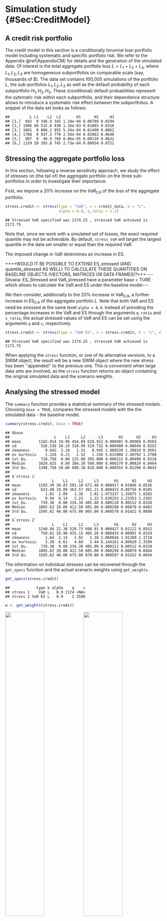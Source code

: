 
# Simulation study {#Sec:CreditModel}

## A credit risk portfolio 



The credit model in this section is a conditionally binomial loan portfolio model including systematic and specific portfolio risk. We refer to the Appendix \@ref(AppendixCM) for details and the generation of the simulated data. Of interest is the total aggregate portfolio loss $L = L_1 + L_2 + L_3$, where $L_1, L_2, L_3$ are homogeneous subportfolios on  comparable scale (say, thousands of \$). The data set contains 100,000 simulations of the portfolio $L$, the sub-portfolios $L_1, L_2, L_3$ as well as the default probability of each subportfolio $H_1, H_2, H_3$. These (conditional) default probabilities represent the sytematic risk *within* each subportfolio, and their dependence structure allows to introduce a systematic risk effect *between* the subportfolios. A snippet of the data set looks as follows:


```
##         L L1    L2  L3       H1      H2     H3
## [1,]  692  0 346.9 345 1.24e-04 0.00780 0.0294
## [2,] 1006 60 515.6 430 1.16e-03 0.01085 0.0316
## [3,] 1661  0 806.2 855 5.24e-04 0.01490 0.0662
## [4,] 1708  0 937.5 770 2.58e-04 0.02063 0.0646
## [5,]  807  0  46.9 760 8.06e-05 0.00128 0.0632
## [6,] 1159 20 393.8 745 2.73e-04 0.00934 0.0721
```

## Stressing the aggregate portfolio loss 

In this section, following a reverse sensitivity approach, we study the effect of stresses on (the tail of) the aggregate portfolio on the three sub-portfolios in order to investigate their importance.

First, we impose a $20\%$ increase on the $VaR_{0.9}$ of the loss of the aggregate portfolio.


```r
stress.credit <- stress(type = "VaR", x = credit_data, k = "L", 
                        alpha = 0.9, q_ratio = 1.2)
```

```
## Stressed VaR specified was 2174.25 , stressed VaR achieved is 2173.75
```

Note that, since we work with a simulated set of losses, the exact required quantile may not be achievable. By default, `stress_VaR` will target the largest quantile in the data set smaller or equal than the required VaR.

The imposed change in VaR determines an increase in ES.


++++WOULD IT BE POSSIBLE TO EXTEND ES_stressed (AND quantile_stressed AS WELL) TO CALCULATE THESE QUANTITIES ON BASELINE OBJECTS (VECTORS, MATRICES OR DATA FRAMES)?+++
--- Silvana: ES_Stressed and VaR_stressed have a parameter base = TURE which allows to calculate the VaR and ES under the baseline model---

We then consider, additionally to the $20\%$ increase in $\text{VaR}_{0.9}$, a further increase in $\text{ES}_{0.9}$ of the aggregate portfolio $L$. Note that both VaR and ES need be stressed at the same level `alpha = 0.9`. Instead of providing the percentage increases in the VaR and ES through the arguments `q_ratio` and `s_ratio`, the actual stressed values of VaR and ES can be set using the arguments `q` and `s`, respectively. 



```r
stress.credit <- stress(type = "VaR ES", x = stress.credit, k = "L", alpha = 0.9, q_ratio = 1.2, s = 3500)
```

```
## Stressed VaR specified was 2174.25 , stressed VaR achieved is 2173.75
```

When applying the `stress` function, or one of its alternative versions, to a SWIM object, the result will be a new SWIM object where the new stress has been ''appended'' to the previous one. This is convenient when large data sets are involved, as the `stress` function returns an object  containing the original simulated data and the scenario weights. 

## Analysing the stressed model

The `summary` function provides a statistical summary of the stressed models. Choosing  `base = TRUE`, compares the stressed models with the the simulated data - the baseline model.


```r
summary(stress.credit, base = TRUE)
```

```
## $base
##                    L    L1     L2      L3       H1      H2     H3
## mean        1102.914 19.96 454.04 628.912 0.000401 0.00968 0.0503
## sd           526.538 28.19 310.99 319.715 0.000400 0.00649 0.0252
## skewness       0.942  2.10   1.31   0.945 1.969539 1.30834 0.9501
## ex kurtosis    1.326  6.21   2.52   1.256 5.615908 2.49792 1.2708
## 1st Qu.      718.750  0.00 225.00 395.000 0.000115 0.00490 0.0318
## Median      1020.625  0.00 384.38 580.000 0.000279 0.00829 0.0464
## 3rd Qu.     1398.750 20.00 609.38 810.000 0.000555 0.01296 0.0643
## 
## $`stress 1`
##                   L    L1     L2     L3       H1      H2     H3
## mean        1193.39 20.83 501.10 671.46 0.000417 0.01066 0.0536
## sd           623.48 29.09 363.57 361.21 0.000415 0.00756 0.0285
## skewness       1.01  2.09   1.36   1.02 1.973337 1.35075 1.0283
## ex kurtosis    0.94  6.14   2.23   1.22 5.630153 2.23353 1.2382
## 1st Qu.      739.38  0.00 234.38 405.00 0.000120 0.00512 0.0328
## Median      1065.62 20.00 412.50 605.00 0.000290 0.00878 0.0483
## 3rd Qu.     1505.62 40.00 675.00 865.00 0.000578 0.01422 0.0688
## 
## $`stress 2`
##                   L    L1     L2     L3       H1      H2     H3
## mean        1240.94 21.30 528.73 690.91 0.000427 0.01122 0.0552
## sd           750.61 29.90 435.15 405.26 0.000433 0.00901 0.0319
## skewness       1.64  2.14   1.92   1.38 2.060844 1.91260 1.3718
## ex kurtosis    3.20  6.61   4.68   2.44 6.144161 4.80920 2.3599
## 1st Qu.      739.38  0.00 234.38 405.00 0.000121 0.00512 0.0328
## Median      1065.62 20.00 412.50 605.00 0.000294 0.00879 0.0484
## 3rd Qu.     1505.62 40.00 675.00 870.00 0.000587 0.01432 0.0694
```

The information on individual stresses can be recovered through the `get_specs` function and the actual scenario weights using `get_weights`.


```r
get_specs(stress.credit)
```

```
##            type k alpha    q    s
## stress 1    VaR L   0.9 2174 <NA>
## stress 2 VaR ES L   0.9    1 3500
```

```r
w <- get_weights(stress.credit)
```

<img src="03-Credit-Model_files/figure-html/plotting-stresses-1.png" width="50%" /><img src="03-Credit-Model_files/figure-html/plotting-stresses-2.png" width="50%" />

++++SHOULD THE CODE BE VISIBLE? A FUTURE IMPROVEMENT FOR THE PACKAGE COULD BE ADDING A FUNCTION TO PLOT THE SCENARIO WEIGHTS+++
---Silvana: that's a good suggestions regarding including a plot_weights function in a future version of the package. I'm open for including the code or not.---

## Visual comparison
The change in the distributions of the portfolio and subportfolios from the baseline to the stressed models can be visualised through the functions `plot_hist` and `plot_cdf`. The following figure displays the histogram of the aggregate portfolio loss under the baseline and the two stressed models.


```r
plot_hist(object = stress.credit, xCol = "L", base = TRUE)
```

<img src="03-Credit-Model_files/figure-html/CM-histL-1.png" width="672" />

The arguments `xCol` and `wCol` specify the columns of the data to be plotted and the scenario weights to be used, respectively. The impact on the subportfolios of stressing the aggregate loss can thus be investigated. The graphical functions `plot_hist` and `plot_cdf` return objects compatible with the package **ggplot2**. Therefore, we can for instance compare the histograms of the portfolio losses via the function `grid.arrange` (of the package **gridExtra**) and understand how each tranche reacts to the different stresses.


```r
pL2.stress1 <- plot_hist(object = stress.credit, xCol = 3, wCol = 1, base = TRUE)
pL2.stress2 <- plot_hist(object = stress.credit, xCol = 3, wCol = 2, base = TRUE)
grid.arrange(pL2.stress1, pL2.stress2, ncol = 1, nrow = 2)
```

<img src="03-Credit-Model_files/figure-html/CM-plot1-1.png" width="672" />

The tail of the subportfolios $L_2$ is more affected by the second stress. 

## Sensitivity measures

The impact of the stressed models on the model components can be quantified through sensitivity measures. The function `sensitivity` includes *Kolmogorov*, the *Wasserstein* distance and the sensitivity measure *Gamma*, which can be specified through the optional argument `type`. We refer to Section \@ref(Sec:analysis) for the definitions of these measures. The Kolmogorov and the Wasserstein distance are useful to compare different stressed models, whereas the sensitivity measure Gamma ranks model components for one stressed model.


```r
sensitivity(object = stress.credit, xCol = c(2 : 7), wCol = 1, type = "Gamma")
```

```
##     stress  type   L1    L2    L3    H1    H2    H3
## 1 stress 1 Gamma 0.15 0.819 0.772 0.196 0.811 0.767
```

Using the `sensitivity` function we can analyse whether the first (column 2) and third (column 4) tranches considered as a whole are able to exceed the riskiness of the second. This can be accomplished specifying, through the option `f`, a list of functions applicable to the columns `k` of the dataset. Through the argument `xCol = NULL` only the transformed data is considered. The sensitivity measure of a function of the columns is particularly useful when high dimensional models are considered and a resuming statistics is needed in order to compare blocks of model components against each others.


```r
sensitivity(object = stress.credit, type = "Gamma", f = list(sum), 
            k = list(c(2, 4)), wCol = 1, xCol = NULL)
```

```
##     stress  type        f1
## 1 stress 1 Gamma 0.7830995
```

++++CAN WE ALLOW FOR "f" and "k" TO BE A FUNCTION AND A VECTOR, RESPECTIVELY, AS IN stress_moments? RIGHT NOW WE NEED TO USE "list(SUM)"++++ --- Silvana: the sensitivity function has parameters f and k, which are the same as the one specified in stress_moments. The problem is that if k has length >1, both f and k must be a list. We could change it to, if f is a function and k a vector then the same function is applied to all k's. ---

The `importance_rank` function, having the same structure as the `sensitivity` function, return the ranks of the sensitivity measures. This function is particularly useful when there are several risk factors involved.


```r
importance_rank(object = stress.credit, xCol = c(2 : 7), wCol = 1, type = "Gamma")
```

```
##     stress  type L1 L2 L3 H1 H2 H3
## 1 stress 1 Gamma  6  1  3  5  2  4
```

```r
importance_rank(object = stress.credit, xCol = c(2 : 7), wCol = 2, type = "Gamma")
```

```
##     stress  type L1 L2 L3 H1 H2 H3
## 1 stress 2 Gamma  6  1  3  5  2  4
```

It transpires that subportfolios $2$ and $3$ are, in this order, most responsible for the stress in the global loss. Also, most of the sensitivity seems to be imputable to the systematic risk components $H_2$ and $H_3$. To confirm this, another stress resulting in the same $\text{VaR}_{90\%}(L)$, but controlling for the distribution of $H_2$, can be imposed using the function `stress_moment`. More precisely, we fix $E[H_2]$ and the $75\%$ quantile of $H_2$ as in the base model.

+++THE APPENDING OF STRESS_MOMENT IS STILL NOT WORKING PROPERLY.+++


```r
VaR.L <- quantile(x = credit_data[, "L"], prob = 0.9, type = 1) # VaR of L
q.H2 <- quantile(x = credit_data[, "H2"], prob = 0.75, type = 1) # quantile of H2
k.stressH2 = c(1, 6, 6) # columns to be stressed (L, H2, H2)
# functions to be applied to columns
f.stressH2 <- list(function(x)1 * (x <= VaR.L * 1.2), # indicator function for L
                 function(x)x, # mean of H2
                 function(x)1 * (x <= q.H2)) # indicator function for H2
# new values for the VaR of L, mean of H2, quantile of H2
m.stressH2 = c(0.9, mean(credit_data[, "H2"]), 0.75) 
stress.credit.H2 <- stress_moment(x = credit_data, f = f.stressH2, k = k.stressH2, m = m.stressH2)
```

In this case we can use the `summary` function to verify whether we are actually controlling the distribution of $H_2$. 

+++IS IT COMPLEX TO ADD TO THE SUMMARY FUNCTION THE POSSIBILITY OF SPECIFYING WHICH STRESS TO CONSIDER? IN THIS CASE FOR EXAMPLE SOMEONE COULD BE INTERESTED ONLY ON THE NEW STRESS AND THE BASELINE+++
---Silvana: you can do this with the parameter wCol, which can be a vector, say you want to have stresses 1 and 3 and the baseline, choose wCol = c(1,3) and base = TRUE---


```r
summary(stress.credit.H2, base = TRUE)
```

```
## $base
##                    L    L1     L2      L3       H1      H2     H3
## mean        1102.914 19.96 454.04 628.912 0.000401 0.00968 0.0503
## sd           526.538 28.19 310.99 319.715 0.000400 0.00649 0.0252
## skewness       0.942  2.10   1.31   0.945 1.969539 1.30834 0.9501
## ex kurtosis    1.326  6.21   2.52   1.256 5.615908 2.49792 1.2708
## 1st Qu.      718.750  0.00 225.00 395.000 0.000115 0.00490 0.0318
## Median      1020.625  0.00 384.38 580.000 0.000279 0.00829 0.0464
## 3rd Qu.     1398.750 20.00 609.38 810.000 0.000555 0.01296 0.0643
## 
## $`stress 1`
##                    L    L1    L2     L3       H1      H2     H3
## mean        1140.535 20.06 456.0 664.47 0.000400 0.00968 0.0530
## sd           616.930 28.48 340.9 371.14 0.000405 0.00706 0.0292
## skewness       1.059  2.13   1.4   1.09 2.013196 1.39135 1.0949
## ex kurtosis    0.895  6.40   2.3   1.31 5.899634 2.26506 1.3371
## 1st Qu.      695.000  0.00 206.2 395.00 0.000113 0.00453 0.0318
## Median      1001.875  0.00 365.6 590.00 0.000276 0.00786 0.0472
## 3rd Qu.     1430.625 20.00 609.4 855.00 0.000554 0.01296 0.0679
```

```r
sensitivity(object = stress.credit.H2, xCol = c(2:7), type = "Gamma")
```

```
##     stress  type     L1     L2    L3        H1       H2    H3
## 1 stress 1 Gamma 0.0102 0.0203 0.366 -0.000521 1.17e-08 0.359
```

The sensitivity measure confirms that the systematic risk prevails on binomial (event) risk.

The following example is another case involving the stress of multiple model components. Namely, we impose a stress requiring a 20\% increase in the quantile of both the losses in subportfolios 2 and 3. In particular, we can examine two different situations: in the first the minimization problem is subject to two separate constraints while in the second it is subject to a joint one. 


```r
VaR.L2 <- quantile(x = credit_data[, "L2"], prob = 0.9, type = 1) # VaR of L2
VaR.L3 <- quantile(x = credit_data[, "L3"], prob = 0.9, type = 1) # VaR of L3
# functions to be applied to columns
 
# two constraints
f.stress <- list(function(x)1 * (x <= VaR.L2 * 1.2), function(x)1 * (x <= VaR.L3 * 1.2)) 
# single joint constraint
f.stress.joint <- list(function(x)1 * (x[1] <= VaR.L2 * 1.2) * (x[2] <= VaR.L3 * 1.2)) 
stress.credit.L2L3 <- stress_moment(x = credit_data, f = f.stress, k = c(3, 4), m = c(0.9, 0.9))
stress.credit.L2L3.joint <- stress_moment(x = credit_data, f = f.stress.joint, 
                                          k = list(c(3, 4)), m = 0.9)
summary(stress.credit.L2L3)
```

```
## $`stress 1`
##                    L    L1     L2      L3       H1      H2     H3
## mean        1211.156 20.66 504.20 686.297 0.000416 0.01072 0.0548
## sd           627.086 28.82 361.91 375.153 0.000413 0.00753 0.0295
## skewness       0.995  2.07   1.30   0.992 1.958843 1.29316 0.9966
## ex kurtosis    1.049  6.07   1.95   0.894 5.515336 1.96199 0.9214
## 1st Qu.      749.375  0.00 234.38 410.000 0.000120 0.00518 0.0331
## Median      1087.500 20.00 412.50 610.000 0.000290 0.00885 0.0489
## 3rd Qu.     1556.250 40.00 675.00 880.000 0.000576 0.01430 0.0701
```

```r
summary(stress.credit.L2L3.joint)
```

```
## $`stress 1`
##                    L    L1     L2      L3       H1      H2     H3
## mean        1118.966 20.09 462.40 636.474 0.000403 0.00986 0.0509
## sd           541.029 28.31 320.25 327.183 0.000402 0.00668 0.0258
## skewness       0.946  2.09   1.32   0.965 1.967341 1.31574 0.9689
## ex kurtosis    1.244  6.20   2.43   1.246 5.597467 2.42008 1.2610
## 1st Qu.      723.125  0.00 225.00 395.000 0.000116 0.00494 0.0320
## Median      1031.250 20.00 393.75 585.000 0.000281 0.00838 0.0467
## 3rd Qu.     1421.875 40.00 618.75 815.000 0.000558 0.01317 0.0651
```

The stress obtained with the joint constraint on $L_2$ and $L_3$ is weaker.

